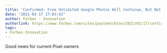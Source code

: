 ```yaml
---
title: 'Confirmed: Free Unlimited Google Photos Will Continue, But Not For Everyone'
date: "2021-03-17 17:03:42"
author: Forbes - Innovation
authorlink: https://www.forbes.com/sites/paulmonckton/2021/03/17/confirmed-free-unlimited-google-photos-will-continue-but-not-for-everyone/
tags:
- Forbes-Innovation
---
```

Good news for current Pixel owners
